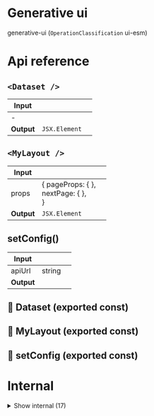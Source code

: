 # Generative ui

generative-ui (`OperationClassification` ui-esm)



# Api reference

## `<Dataset />`

| Input      |    |    |
| ---------- | -- | -- |
| - | | |
| **Output** | `JSX.Element`   |    |



## `<MyLayout />`

| Input      |    |    |
| ---------- | -- | -- |
| props | { pageProps: {  }, <br />nextPage: {  }, <br /> } |  |
| **Output** | `JSX.Element`   |    |



## setConfig()

| Input      |    |    |
| ---------- | -- | -- |
| apiUrl | string |  |,| disableAdmin | boolean |  |
| **Output** |    |    |



## 📄 Dataset (exported const)

## 📄 MyLayout (exported const)

## 📄 setConfig (exported const)

# Internal

<details><summary>Show internal (17)</summary>
    
  # `<Menu />`




| Input      |    |    |
| ---------- | -- | -- |
| props | { projectRelativeFilePath: string, <br />folderPath?: string, <br />filename?: string, <br />isFolder?: boolean, <br />navigation: `FolderContent`[], <br />contextualPromptsObject: {  }, <br />fileContextualPromptResults?: `ContextualPromptResult`[], <br />thePrompts: `ContextualPrompt`[], <br />selectionContextualPromptResults?: `ContextualPromptResult`[], <br /> } |  |
| **Output** | `JSX.Element`   |    |



## `<NavButton />`

| Input      |    |    |
| ---------- | -- | -- |
| - | | |
| **Output** | `JSX.Element`   |    |



## `<PromptButton />`

| Input      |    |    |
| ---------- | -- | -- |
| props | { item: `ContextualPrompt`, <br />markdown: string, <br />projectRelativeFilePath: string, <br /> } |  |
| **Output** | `JSX.Element`   |    |



## `<ReaderPage />`

| Input      |    |    |
| ---------- | -- | -- |
| props | `ReaderProps` |  |
| **Output** | `JSX.Element`   |    |



## `<SelectionPrompts />`

| Input      |    |    |
| ---------- | -- | -- |
| - | | |
| **Output** | `JSX.Element`   |    |



## useAdmin()

Useful hook to make a static site dynamic for administrator


| Input      |    |    |
| ---------- | -- | -- |
| projectRelativeFilePath | string |  |
| **Output** | { isAdminActive: boolean, <br />isLoading?: boolean, <br />refetch?: {  }, <br /> }   |    |



## useVariantResult()

| Input      |    |    |
| ---------- | -- | -- |
| fileContextualPromptResults (optional) | {  } |  |
| **Output** |    |    |



## `<VariantSelector />`

| Input      |    |    |
| ---------- | -- | -- |
| props | { projectRelativeFilePath: string, <br />folderPath: string, <br />isFolder: boolean, <br />filename?: string, <br />contextualPromptResults?: `ContextualPromptResult`[], <br /> } |  |
| **Output** | `JSX.Element`   |    |



## 📄 Menu (exported const)

## 📄 NavButton (exported const)

## 📄 PromptButton (exported const)

## 📄 ReaderPage (exported const)

## 📄 SelectionPrompts (exported const)

## 📄 { StoreProvider, useStore } (exported const)

## 📄 useAdmin (exported const)

Useful hook to make a static site dynamic for administrator


## 📄 useVariantResult (exported const)

## 📄 VariantSelector (exported const)

  </details>

